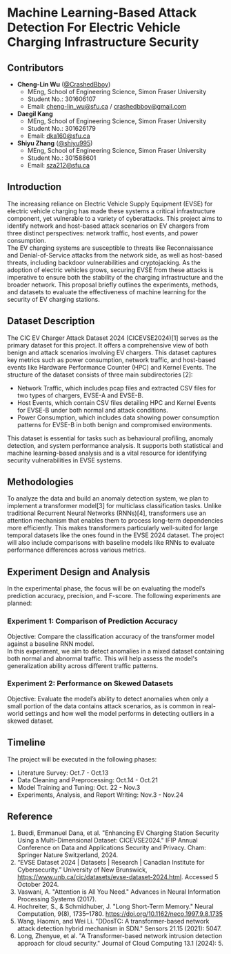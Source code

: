 # Machine Learning-Based Attack Detection For Electric Vehicle Charging Infrastructure Security

## Contributors

* **Cheng-Lin Wu** ([@CrashedBboy](https://github.com/CrashedBboy))
  - MEng, School of Engineering Science, Simon Fraser University
  - Student No.: 301606107
  - Email: cheng-lin_wu@sfu.ca / crashedbboy@gmail.com
* **Daegil Kang**
  - MEng, School of Engineering Science, Simon Fraser University
  - Student No.: 301626179
  - Email: dka160@sfu.ca
* **Shiyu Zhang** ([@shiyu995](https://github.com/shiyu995))
  - MEng, School of Engineering Science, Simon Fraser University
  - Student No.: 301588601
  - Email: sza212@sfu.ca

## Introduction
The increasing reliance on Electric Vehicle Supply Equipment (EVSE) for electric vehicle charging has made these systems a critical infrastructure component, yet vulnerable to a variety of cyberattacks. This project aims to identify network and host-based attack scenarios on EV chargers from three distinct perspectives: network traffic, host events, and power consumption.  
The EV charging systems are susceptible to threats like Reconnaissance and Denial-of-Service attacks from the network side, as well as host-based threats, including backdoor vulnerabilities and cryptojacking. As the adoption of electric vehicles grows, securing EVSE from these attacks is imperative to ensure both the stability of the charging infrastructure and the broader network. This proposal briefly outlines the experiments, methods, and datasets to evaluate the effectiveness of machine learning for the security of EV charging stations.

## Dataset Description
The CIC EV Charger Attack Dataset 2024 (CICEVSE2024)[1] serves as the primary dataset for this project. It offers a comprehensive view of both benign and attack scenarios involving EV chargers. This dataset captures key metrics such as power consumption, network traffic, and host-based events like Hardware Performance Counter (HPC) and Kernel Events. The structure of the dataset consists of three main subdirectories [2]:
* Network Traffic, which includes pcap files and extracted CSV files for two types of chargers, EVSE-A and EVSE-B.
* Host Events, which contain CSV files detailing HPC and Kernel Events for EVSE-B under both normal and attack conditions.
* Power Consumption, which includes data showing power consumption patterns for EVSE-B in both benign and compromised environments.

This dataset is essential for tasks such as behavioural profiling, anomaly detection, and system performance analysis. It supports both statistical and machine learning-based analysis and is a vital resource for identifying security vulnerabilities in EVSE systems.

## Methodologies
To analyze the data and build an anomaly detection system, we plan to implement a transformer model[3] for multiclass classification tasks. Unlike traditional Recurrent Neural Networks (RNNs)[4], transformers use an attention mechanism that enables them to process long-term dependencies more efficiently. This makes transformers particularly well-suited for large temporal datasets like the ones found in the EVSE 2024 dataset. The project will also include comparisons with baseline models like RNNs to evaluate performance differences across various metrics.

## Experiment Design and Analysis
In the experimental phase, the focus will be on evaluating the model’s prediction accuracy, precision, and F-score. The following experiments are planned:  
### Experiment 1: Comparison of Prediction Accuracy
Objective: Compare the classification accuracy of the transformer model against a baseline RNN model.  
In this experiment, we aim to detect anomalies in a mixed dataset containing both normal and abnormal traffic. This will help assess the model's generalization ability across different traffic patterns.
### Experiment 2: Performance on Skewed Datasets  
Objective: Evaluate the model’s ability to detect anomalies when only a small portion of the data contains attack scenarios, as is common in real-world settings and how well the model performs in detecting outliers in a skewed dataset.

## Timeline
The project will be executed in the following phases:  
* Literature Survey: Oct.7 - Oct.13
* Data Cleaning and Preprocessing: Oct.14 - Oct.21
* Model Training and Tuning: Oct. 22 - Nov.3
* Experiments, Analysis, and Report Writing: Nov.3 - Nov.24

## Reference
1. Buedi, Emmanuel Dana, et al. "Enhancing EV Charging Station Security Using a Multi-Dimensional Dataset: CICEVSE2024." IFIP Annual Conference on Data and Applications Security and Privacy. Cham: Springer Nature Switzerland, 2024.
2. “EVSE Dataset 2024 | Datasets | Research | Canadian Institute for Cybersecurity.” University of New Brunswick, https://www.unb.ca/cic/datasets/evse-dataset-2024.html. Accessed 5 October 2024.
3. Vaswani, A. "Attention is All You Need." Advances in Neural Information Processing Systems (2017).
4. Hochreiter, S., & Schmidhuber, J. "Long Short-Term Memory." Neural Computation, 9(8), 1735–1780. https://doi.org/10.1162/neco.1997.9.8.1735
5. Wang, Haomin, and Wei Li. "DDosTC: A transformer-based network attack detection hybrid mechanism in SDN." Sensors 21.15 (2021): 5047.
6. Long, Zhenyue, et al. "A Transformer-based network intrusion detection approach for cloud security." Journal of Cloud Computing 13.1 (2024): 5.
